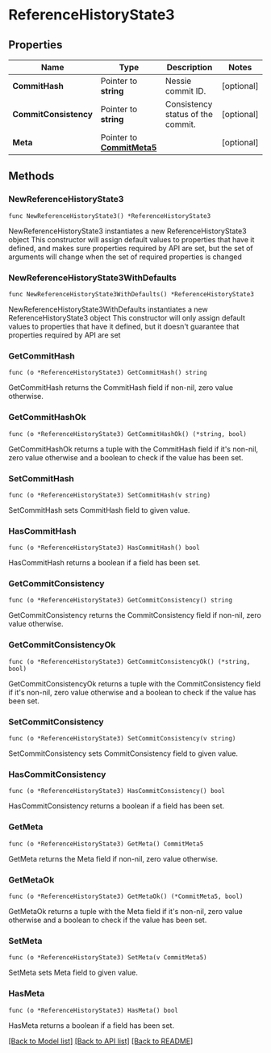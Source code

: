 # ReferenceHistoryState3

## Properties

Name | Type | Description | Notes
------------ | ------------- | ------------- | -------------
**CommitHash** | Pointer to **string** | Nessie commit ID. | [optional] 
**CommitConsistency** | Pointer to **string** | Consistency status of the commit. | [optional] 
**Meta** | Pointer to [**CommitMeta5**](CommitMeta5.md) |  | [optional] 

## Methods

### NewReferenceHistoryState3

`func NewReferenceHistoryState3() *ReferenceHistoryState3`

NewReferenceHistoryState3 instantiates a new ReferenceHistoryState3 object
This constructor will assign default values to properties that have it defined,
and makes sure properties required by API are set, but the set of arguments
will change when the set of required properties is changed

### NewReferenceHistoryState3WithDefaults

`func NewReferenceHistoryState3WithDefaults() *ReferenceHistoryState3`

NewReferenceHistoryState3WithDefaults instantiates a new ReferenceHistoryState3 object
This constructor will only assign default values to properties that have it defined,
but it doesn't guarantee that properties required by API are set

### GetCommitHash

`func (o *ReferenceHistoryState3) GetCommitHash() string`

GetCommitHash returns the CommitHash field if non-nil, zero value otherwise.

### GetCommitHashOk

`func (o *ReferenceHistoryState3) GetCommitHashOk() (*string, bool)`

GetCommitHashOk returns a tuple with the CommitHash field if it's non-nil, zero value otherwise
and a boolean to check if the value has been set.

### SetCommitHash

`func (o *ReferenceHistoryState3) SetCommitHash(v string)`

SetCommitHash sets CommitHash field to given value.

### HasCommitHash

`func (o *ReferenceHistoryState3) HasCommitHash() bool`

HasCommitHash returns a boolean if a field has been set.

### GetCommitConsistency

`func (o *ReferenceHistoryState3) GetCommitConsistency() string`

GetCommitConsistency returns the CommitConsistency field if non-nil, zero value otherwise.

### GetCommitConsistencyOk

`func (o *ReferenceHistoryState3) GetCommitConsistencyOk() (*string, bool)`

GetCommitConsistencyOk returns a tuple with the CommitConsistency field if it's non-nil, zero value otherwise
and a boolean to check if the value has been set.

### SetCommitConsistency

`func (o *ReferenceHistoryState3) SetCommitConsistency(v string)`

SetCommitConsistency sets CommitConsistency field to given value.

### HasCommitConsistency

`func (o *ReferenceHistoryState3) HasCommitConsistency() bool`

HasCommitConsistency returns a boolean if a field has been set.

### GetMeta

`func (o *ReferenceHistoryState3) GetMeta() CommitMeta5`

GetMeta returns the Meta field if non-nil, zero value otherwise.

### GetMetaOk

`func (o *ReferenceHistoryState3) GetMetaOk() (*CommitMeta5, bool)`

GetMetaOk returns a tuple with the Meta field if it's non-nil, zero value otherwise
and a boolean to check if the value has been set.

### SetMeta

`func (o *ReferenceHistoryState3) SetMeta(v CommitMeta5)`

SetMeta sets Meta field to given value.

### HasMeta

`func (o *ReferenceHistoryState3) HasMeta() bool`

HasMeta returns a boolean if a field has been set.


[[Back to Model list]](../README.md#documentation-for-models) [[Back to API list]](../README.md#documentation-for-api-endpoints) [[Back to README]](../README.md)


